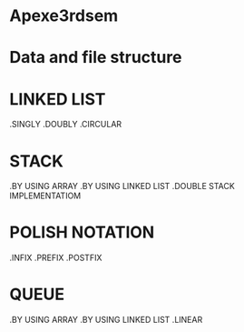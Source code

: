 # Apexe3rdsem

# Data and file structure

# LINKED LIST
.SINGLY
.DOUBLY
.CIRCULAR


# STACK
.BY USING ARRAY
.BY USING LINKED LIST
.DOUBLE STACK IMPLEMENTATIOM


# POLISH NOTATION
 .INFIX
 .PREFIX
 .POSTFIX


# QUEUE
.BY USING ARRAY
.BY USING LINKED LIST
.LINEAR
